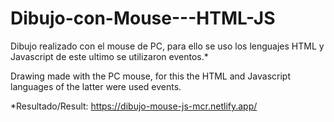 # Dibujo-con-Mouse---HTML-JS
Dibujo realizado con el mouse de PC,  para ello se uso los lenguajes HTML y Javascript de este ultimo se utilizaron eventos.*

Drawing made with the PC mouse, for this the HTML and Javascript languages ​​of the latter were used events.

*Resultado/Result: https://dibujo-mouse-js-mcr.netlify.app/
